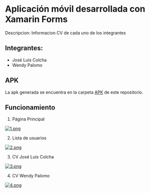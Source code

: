 # Aplicación móvil desarrollada con Xamarin Forms
Descripcion: Informacion CV de cada uno de los integrantes 

## Integrantes:
- José Luis Colcha
- Wendy Palomo

## APK

La apk generada se encuentra en la carpeta [APK](https://github.com/JoseLuisColcha/Curriculum-Vitae-Xamarin/tree/master/Apk) de este repositorio.

## Funcionamiento

1. Página Principal

[![1.png](https://i.postimg.cc/6QT5ZFjy/1.png)](https://postimg.cc/R35B5pzB)

2. Lista de usuarios

[![2.png](https://i.postimg.cc/tT25cZdr/2.png)](https://postimg.cc/dkZrk0xd)

3. CV José Luis Colcha

[![3.png](https://i.postimg.cc/VkqXT0mj/3.png)](https://postimg.cc/zyfLHBLB)

4. CV Wendy Palomo

[![4.png](https://i.postimg.cc/jSMyt0n5/4.png)](https://postimg.cc/xXbX3ZRD)
